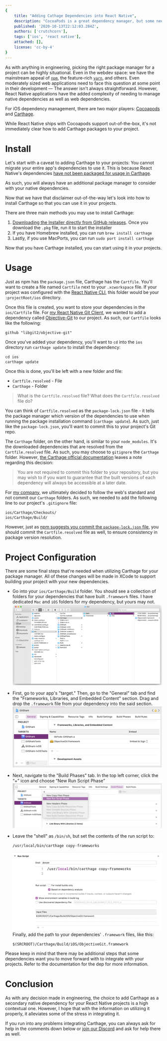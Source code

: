 ```yaml
---
{
    title: "Adding Cathage Dependencies into React Native",
    description: "CocoaPods is a great dependency manager, but some need Carthage still. Let's walk through how to integrate Carthage with React Native!",
    published: '2020-10-13T22:12:03.284Z',
    authors: ['crutchcorn'],
    tags: ['ios', 'react native'],
    attached: [],
    license: 'cc-by-4'
}
---
```


As with anything in engineering, picking the right package manager for a project can be highly situational. Even in the webdev space: we have the mainstream appeal of [`npm`](https://www.npmjs.com/), the feature-rich [`yarn`](https://yarnpkg.com/), and others. Even moderately sized web applications need to face this question at some point in their development — The answer isn't always straightforward. However, React Native applications have the added complexity of needing to manage native dependencies as well as web dependencies.

For iOS dependency management, there are two major players: [Cocoapods](https://cocoapods.org/) and [Carthage](https://github.com/Carthage/Carthage/).

While React Native ships with Cocoapods support out-of-the-box, it's not immediately clear how to add Carthage packages to your project.

# Install

Let's start with a caveat to adding Carthage to your projects: You cannot migrate your entire app's dependencies to use it. This is because React Native's dependencies [have not been packaged for usage in Carthage](https://github.com/facebook/react-native/issues/13835). 

As such, you will always have an additional package manager to consider with your native dependencies.

Now that we have that disclaimer out-of-the-way let's look into how to install Carthage so that you can use it in your projects.

There are three main methods you may use to install Carthage:

1. [Downloading the Installer directly from GitHub releases](https://github.com/Carthage/Carthage/releases). Once you download the `.pkg` file, run it to start the installer
2. If you have Homebrew installed, you can run `brew install carthage`
3. Lastly, if you use MacPorts, you can run `sudo port install carthage`

Now that you have Carthage installed, you can start using it in your projects.

<!-- in-content-ad title="Consider supporting" body="Donating any amount will help towards further development of articles like this." button-text="Visit our Open Collective" button-href="https://opencollective.com/unicorn-utterances" -->

# Usage

Just as npm has the `package.json` file, Carthage has the `Cartfile`. You'll want to create a file named `Cartfile` next to your `.xcworkspace` file. If your project was configured with the [React Native CLI](https://github.com/react-native-community/cli), this folder would be your `:projectRoot/ios` directory. 

Once this file is created, you want to store your dependencies in the `ios/Cartfile` file. For [my React Native Git Client](https://gitshark.dev), we wanted to add a dependency called [Objective-Git](https://github.com/libgit2/objective-git) to our project. As such, our `Cartfile` looks like the following:

```
github "libgit2/objective-git"
```

Once you've added your dependency, you'll want to `cd` into the `ios` directory run `carthage update` to install the dependency:

```
cd ios
carthage update
```

Once this is done, you'll be left with a new folder and file:

- `Cartfile.resolved` - File
- `Carthage` - Folder

> What is the `Cartfile.resolved` file? What does the `Cartfile.resolved` file do?

You can think of `Cartfile.resolved` as the `package-lock.json` file - it tells the package manager which version of the dependencies to use when running the package installation command (`carthage update`). As such, just like the `package-lock.json`, you'll want to commit this to your project's Git repo.

The `Carthage` folder, on the other hand, is similar to your `node_modules`. It's the downloaded dependencies that are resolved from the `Cartfile.resolved` file. As such, you may choose to `gitignore` the `Carthage` folder. However, [the Carthage official documentation](https://github.com/Carthage/Carthage/blob/master/Documentation/Artifacts.md) leaves a note regarding this decision:

> You are not required to commit this folder to your repository, but you may wish to if you want to guarantee that the built versions of each dependency will always be accessible at a later date.

For [my company](https://oceanbit.dev), we ultimately decided to follow the web's standard and not commit our `Carthage` folders. As such, we needed to add the following line to our project's `.gitignore` file:

```
ios/Carthage/Checkouts/
ios/Carthage/Build/
```

However, just as [npm suggests you commit the `package-lock.json` file](https://github.com/npm/cli/blob/release-6.14.7/docs/content/configuring-npm/package-lock-json.md), you should commit the `Cartfile.resolved` file as well, to ensure consistency in package version resolution.

# Project Configuration

There are some final steps that're needed when utilizing Carthage for your package manager. All of these changes will be made in XCode to support building your project with your new dependencies.

- Go into your `ios/Carthage/Build` folder. You should see a collection of folders for your dependencies that have built `.framework` files. I have dedicated `Mac` and `iOS` folders for my dependency, but yours may not.
  ![The Carthage build folder](./carthage_build.png)

- First, go to your app's "target." Then, go to the "General" tab and find the "Frameworks, Libraries, and Embedded Content" section. Drag and drop the `.framework` file from your dependency into the said section.![Linked Frameworks](frameworks_embedd.png)

- Next, navigate to the "Build Phases" tab. In the top left corner, click the “+” icon and choose “New Run Script Phase”
  ![Add a New Run Script Phase](./add_run_script.png)

- Leave the "shell" as `/bin/sh`, but set the contents of the run script to:

  ```
  /usr/local/bin/carthage copy-frameworks
  ```

  ![Run script contents](./carthage_run_script.png)
  Finally, add the path to your dependencies' `.framework` files, like this:

  ```
  $(SRCROOT)/Carthage/Build/iOS/ObjectiveGit.framework
  ```

Please keep in mind that there may be additional steps that some dependencies want you to move forward with to integrate with your projects. Refer to the documentation for the dep for more information.

# Conclusion

As with any decision made in engineering, the choice to add Carthage as a secondary native dependency for your React Native projects is a high contextual one. However, I hope that with the information on utilizing it properly, it alleviates some of the stress in integrating it.

If you run into any problems integrating Carthage, you can always ask for help in the comments down below or [join our Discord](https://discord.gg/FMcvc6T) and ask for help there as well.

